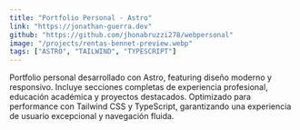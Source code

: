 ```yaml
---
title: "Portfolio Personal - Astro"
link: "https://jonathan-guerra.dev"
github: "https://github.com/jhonabruzzi278/webpersonal"
image: "/projects/rentas-bennet-preview.webp"
tags: ["ASTRO", "TAILWIND", "TYPESCRIPT"]
---
```

Portfolio personal desarrollado con Astro, featuring diseño moderno y responsivo. Incluye secciones completas de experiencia profesional, educación académica y proyectos destacados. Optimizado para performance con Tailwind CSS y TypeScript, garantizando una experiencia de usuario excepcional y navegación fluida.
